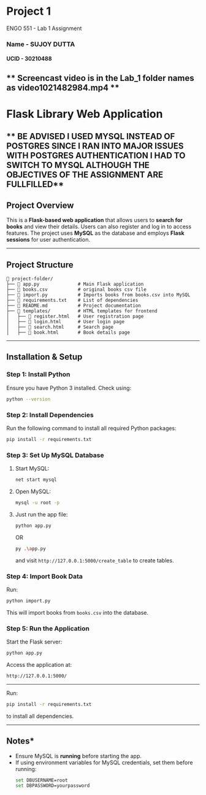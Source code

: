 # Project 1

ENGO 551 - Lab 1 Assignment

### Name - SUJOY DUTTA
#### UCID - 30210488

## ** Screencast video is in the Lab_1 folder names as video1021482984.mp4 **

# Flask Library Web Application

## ** BE ADVISED I USED MYSQL INSTEAD OF POSTGRES SINCE I RAN INTO MAJOR ISSUES WITH POSTGRES AUTHENTICATION I HAD TO SWITCH TO MYSQL ALTHOUGH THE OBJECTIVES OF THE ASSIGNMENT ARE FULLFILLED**

## Project Overview
This is a **Flask-based web application** that allows users to **search for books** and view their details. Users can also register and log in to access features. The project uses **MySQL** as the database and employs **Flask sessions** for user authentication.

---

##  Project Structure

```
📂 project-folder/
├── 📄 app.py              # Main Flask application
├── 📄 books.csv           # original books csv file
├── 📄 import.py           # Imports books from books.csv into MySQL
├── 📄 requirements.txt    # List of dependencies
├── 📄 README.md           # Project documentation
├── 📂 templates/          # HTML templates for frontend
│   ├── 📄 register.html   # User registration page
│   ├── 📄 login.html      # User login page
│   ├── 📄 search.html     # Search page
│   ├── 📄 book.html       # Book details page
```

---

##  Installation & Setup
### **Step 1: Install Python**
Ensure you have Python 3 installed. Check using:
```sh
python --version
```

### **Step 2: Install Dependencies**
Run the following command to install all required Python packages:
```sh
pip install -r requirements.txt
```

### **Step 3: Set Up MySQL Database**
1. Start MySQL:
   ```sh
   net start mysql  
   ```
2. Open MySQL:
   ```sh
   mysql -u root -p
   ```
3. Just run the app file:
   ```sh
   python app.py
   ```
   OR

   ```sh
   py .\app.py
   ```

   and visit `http://127.0.0.1:5000/create_table` to create tables.

### **Step 4: Import Book Data**
Run:
```sh
python import.py
```
This will import books from `books.csv` into the database.

### **Step 5: Run the Application**
Start the Flask server:
```sh
python app.py
```
Access the application at:
```
http://127.0.0.1:5000/
```

---


Run:
```sh
pip install -r requirements.txt
```
to install all dependencies.

---

##  Notes*
- Ensure MySQL is **running** before starting the app.
- If using environment variables for MySQL credentials, set them before running:
  ```sh
  set DBUSERNAME=root
  set DBPASSWORD=yourpassword
  ```


